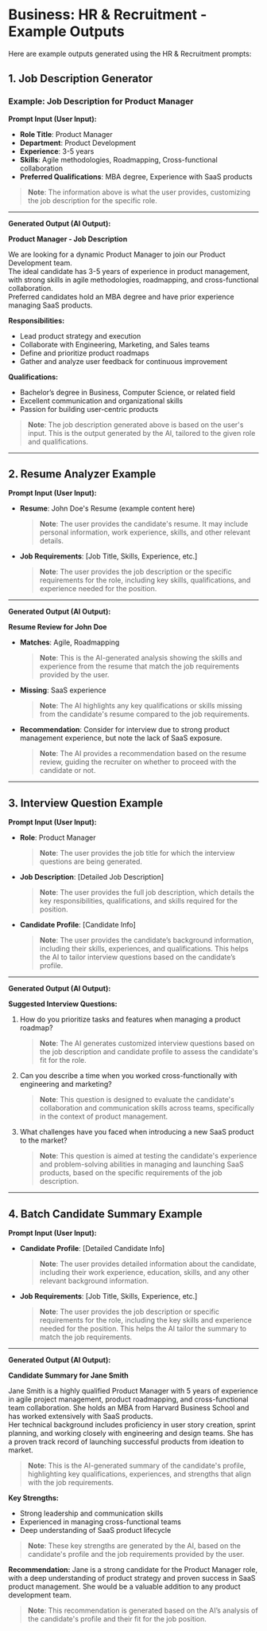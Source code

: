 # Business: HR & Recruitment - Example Outputs

Here are example outputs generated using the HR & Recruitment prompts:

## 1. Job Description Generator

### Example: Job Description for Product Manager

**Prompt Input (User Input):**  
- **Role Title**: Product Manager  
- **Department**: Product Development  
- **Experience**: 3-5 years  
- **Skills**: Agile methodologies, Roadmapping, Cross-functional collaboration  
- **Preferred Qualifications**: MBA degree, Experience with SaaS products  

> **Note**: The information above is what the user provides, customizing the job description for the specific role.

---
**Generated Output (AI Output):**

**Product Manager - Job Description**

We are looking for a dynamic Product Manager to join our Product Development team.  
The ideal candidate has 3-5 years of experience in product management, with strong skills in agile methodologies, roadmapping, and cross-functional collaboration.  
Preferred candidates hold an MBA degree and have prior experience managing SaaS products.

**Responsibilities:**
- Lead product strategy and execution
- Collaborate with Engineering, Marketing, and Sales teams
- Define and prioritize product roadmaps
- Gather and analyze user feedback for continuous improvement

**Qualifications:**
- Bachelor’s degree in Business, Computer Science, or related field
- Excellent communication and organizational skills
- Passion for building user-centric products

> **Note**: The job description generated above is based on the user's input. This is the output generated by the AI, tailored to the given role and qualifications.

---

## 2. Resume Analyzer Example

**Prompt Input (User Input):**
- **Resume**: John Doe's Resume (example content here)  
  > **Note**: The user provides the candidate's resume. It may include personal information, work experience, skills, and other relevant details.

- **Job Requirements**: [Job Title, Skills, Experience, etc.]  
  > **Note**: The user provides the job description or the specific requirements for the role, including key skills, qualifications, and experience needed for the position.

---
**Generated Output (AI Output):**

**Resume Review for John Doe**

- **Matches**: Agile, Roadmapping  
  > **Note**: This is the AI-generated analysis showing the skills and experience from the resume that match the job requirements provided by the user.

- **Missing**: SaaS experience  
  > **Note**: The AI highlights any key qualifications or skills missing from the candidate's resume compared to the job requirements.

- **Recommendation**: Consider for interview due to strong product management experience, but note the lack of SaaS exposure.  
  > **Note**: The AI provides a recommendation based on the resume review, guiding the recruiter on whether to proceed with the candidate or not.

---

## 3. Interview Question Example

**Prompt Input (User Input):**
- **Role**: Product Manager  
  > **Note**: The user provides the job title for which the interview questions are being generated.

- **Job Description**: [Detailed Job Description]  
  > **Note**: The user provides the full job description, which details the key responsibilities, qualifications, and skills required for the position.

- **Candidate Profile**: [Candidate Info]  
  > **Note**: The user provides the candidate’s background information, including their skills, experiences, and qualifications. This helps the AI to tailor interview questions based on the candidate’s profile.

---
**Generated Output (AI Output):**

**Suggested Interview Questions:**

1. How do you prioritize tasks and features when managing a product roadmap?  
   > **Note**: The AI generates customized interview questions based on the job description and candidate profile to assess the candidate's fit for the role.

2. Can you describe a time when you worked cross-functionally with engineering and marketing?  
   > **Note**: This question is designed to evaluate the candidate's collaboration and communication skills across teams, specifically in the context of product management.

3. What challenges have you faced when introducing a new SaaS product to the market?  
   > **Note**: This question is aimed at testing the candidate's experience and problem-solving abilities in managing and launching SaaS products, based on the specific requirements of the job description.

---

## 4. Batch Candidate Summary Example

**Prompt Input (User Input):**
- **Candidate Profile**: [Detailed Candidate Info]  
  > **Note**: The user provides detailed information about the candidate, including their work experience, education, skills, and any other relevant background information.

- **Job Requirements**: [Job Title, Skills, Experience, etc.]  
  > **Note**: The user provides the job description or specific requirements for the role, including the key skills and experience needed for the position. This helps the AI tailor the summary to match the job requirements.

---
**Generated Output (AI Output):**

**Candidate Summary for Jane Smith**

Jane Smith is a highly qualified Product Manager with 5 years of experience in agile project management, product roadmapping, and cross-functional team collaboration. She holds an MBA from Harvard Business School and has worked extensively with SaaS products.  
Her technical background includes proficiency in user story creation, sprint planning, and working closely with engineering and design teams. She has a proven track record of launching successful products from ideation to market.

> **Note**: This is the AI-generated summary of the candidate's profile, highlighting key qualifications, experiences, and strengths that align with the job requirements.

**Key Strengths:**
- Strong leadership and communication skills
- Experienced in managing cross-functional teams
- Deep understanding of SaaS product lifecycle

> **Note**: These key strengths are generated by the AI, based on the candidate's profile and the job requirements provided by the user.

**Recommendation:**
Jane is a strong candidate for the Product Manager role, with a deep understanding of product strategy and proven success in SaaS product management. She would be a valuable addition to any product development team.

> **Note**: This recommendation is generated based on the AI’s analysis of the candidate's profile and their fit for the job position.
